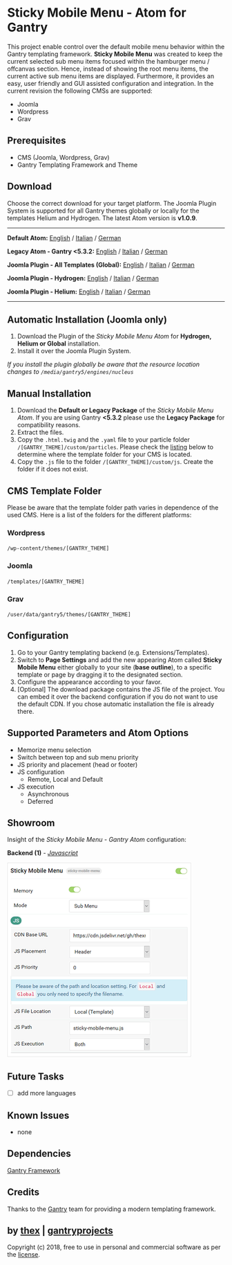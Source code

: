 # Sticky Mobile Menu - Atom for Gantry
This project enable control over the default mobile menu behavior within the Gantry templating framework. **Sticky Mobile Menu** was created to keep the current selected sub menu items focused within the hamburger menu / offcanvas section. Hence, instead of showing the root menu items, the current active sub menu items are displayed. Furthermore, it provides an easy, user friendly and GUI assisted configuration and integration. In the current revision the following CMSs are supported:
* Joomla
* Wordpress
* Grav

## Prerequisites
* CMS (Joomla, Wordpress, Grav)
* Gantry Templating Framework and Theme

## Download
Choose the correct download for your target platform. The Joomla Plugin System is supported for all Gantry themes globally or locally for the templates Helium and Hydrogen. The latest Atom version is **v1.0.9**.
___
**Default Atom:**
[English](https://github.com/thexmanxyz/Sticky-Mobile-Menu-Gantry/releases/download/v1.0.9/smm.atom.only.EN.v1.0.9.zip) / [Italian](https://github.com/thexmanxyz/Sticky-Mobile-Menu-Gantry/releases/download/v1.0.9/smm.atom.only.IT.v1.0.9.zip) / [German](https://github.com/thexmanxyz/Sticky-Mobile-Menu-Gantry/releases/download/v1.0.9/smm.atom.only.DE.v1.0.9.zip)

**Legacy Atom - Gantry <5.3.2:**
[English](https://github.com/thexmanxyz/Sticky-Mobile-Menu-Gantry/releases/download/v1.0.9/smm.atom.only.legacy.EN.v1.0.9.zip) / [Italian](https://github.com/thexmanxyz/Sticky-Mobile-Menu-Gantry/releases/download/v1.0.9/smm.atom.only.legacy.IT.v1.0.9.zip) / [German](https://github.com/thexmanxyz/Sticky-Mobile-Menu-Gantry/releases/download/v1.0.9/smm.atom.only.legacy.DE.v1.0.9.zip)

**Joomla Plugin - All Templates (Global):**
[English](https://github.com/thexmanxyz/Sticky-Mobile-Menu-Gantry/releases/download/v1.0.9/smm.j3.global.EN.v1.0.9.zip) / [Italian](https://github.com/thexmanxyz/Sticky-Mobile-Menu-Gantry/releases/download/v1.0.9/smm.j3.global.IT.v1.0.9.zip) / [German](https://github.com/thexmanxyz/Sticky-Mobile-Menu-Gantry/releases/download/v1.0.9/smm.j3.global.DE.v1.0.9.zip)

**Joomla Plugin - Hydrogen:**
[English](https://github.com/thexmanxyz/Sticky-Mobile-Menu-Gantry/releases/download/v1.0.9/smm.j3.hydrogen.EN.v1.0.9.zip) / [Italian](https://github.com/thexmanxyz/Sticky-Mobile-Menu-Gantry/releases/download/v1.0.9/smm.j3.hydrogen.IT.v1.0.9.zip) / [German](https://github.com/thexmanxyz/Sticky-Mobile-Menu-Gantry/releases/download/v1.0.9/smm.j3.hydrogen.DE.v1.0.9.zip)

**Joomla Plugin - Helium:**
[English](https://github.com/thexmanxyz/Sticky-Mobile-Menu-Gantry/releases/download/v1.0.9/smm.j3.helium.EN.v1.0.9.zip) / [Italian](https://github.com/thexmanxyz/Sticky-Mobile-Menu-Gantry/releases/download/v1.0.9/smm.j3.helium.IT.v1.0.9.zip) / [German](https://github.com/thexmanxyz/Sticky-Mobile-Menu-Gantry/releases/download/v1.0.9/smm.j3.helium.DE.v1.0.9.zip)
___

## Automatic Installation (Joomla only)
1. Download the Plugin of the *Sticky Mobile Menu Atom* for **Hydrogen, Helium or Global** installation.
2. Install it over the Joomla Plugin System.

*If you install the plugin globally be aware that the resource location changes to `/media/gantry5/engines/nucleus`*

## Manual Installation
1. Download the **Default or Legacy Package** of the *Sticky Mobile Menu Atom*. If you are using Gantry **<5.3.2** please use the **Legacy Package** for compatibility reasons.
2. Extract the files.
3. Copy the `.html.twig` and the `.yaml` file to your particle folder `/[GANTRY_THEME]/custom/particles`. Please check the [listing](https://github.com/thexmanxyz/Sticky-Mobile-Menu-Gantry#cms-template-folder) below to determine where the template folder for your CMS is located.
4. Copy the `.js` file to the folder `/[GANTRY_THEME]/custom/js`. Create the folder if it does not exist.

## CMS Template Folder
Please be aware that the template folder path varies in dependence of the used CMS. Here is a list of the folders for the different platforms:

### Wordpress
`/wp-content/themes/[GANTRY_THEME]`

### Joomla
`/templates/[GANTRY_THEME]`

### Grav
`/user/data/gantry5/themes/[GANTRY_THEME]`

## Configuration
1. Go to your Gantry templating backend (e.g. Extensions/Templates).
2. Switch to **Page Settings** and add the new appearing Atom called **Sticky Mobile Menu** either globally to your site (**base outline**), to a specific template or page by dragging it to the designated section.
3. Configure the appearance according to your favor.
4. [Optional] The download package contains the JS file of the project. You can embed it over the backend configuration if you do not want to use the default CDN. If you chose automatic installation the file is already there.

## Supported Parameters and Atom Options
* Memorize menu selection
* Switch between top and sub menu priority
* JS priority and placement (head or footer)
* JS configuration
  * Remote, Local and Default
* JS execution
  * Asynchronous
  * Deferred

## Showroom
Insight of the *Sticky Mobile Menu - Gantry Atom* configuration:

**Backend (1)** - *[Javascript](/screenshots/backend_js.png)*

![1](/screenshots/backend_js.png)

## Future Tasks
- [ ] add more languages

## Known Issues
* none

## Dependencies
[Gantry Framework](http://gantry.org/)

## Credits
Thanks to the [Gantry](https://github.com/gantry) team for providing a modern templating framework.

## by [thex](https://github.com/thexmanxyz) | [gantryprojects](https://gantryprojects.com)
Copyright (c) 2018, free to use in personal and commercial software as per the [license](/LICENSE).
